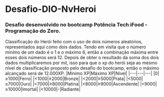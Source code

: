 # Desafio-DIO-NvHeroi
### Desafio desenvolvido no bootcamp Potência Tech iFood - Programação do Zero.
Classificação do Herói feito com o uso de dois números aleatórios, representados aqui como dois dados. Tendo em visita que o número minímo de um dado é o 1 e o máximo 6, então a combinação máxima entre esses dois números será 12. Depois de obter o resultado da soma dos dois dados multiplicaremos por mil, isso para que o xp do herói seja ao mesmo nível de classificação proposto pelo desafio do bootcamp, então o máximo alcançado será de 12.000XP.
|Minímo XP|Máximo XP|Nível|
 |---|---|---|
|0|≥1000|Ferro|
|<1000|≥2000|Bronze|
|<2000|≥5000|Prata|
|<5000|≥7000|Ouro|
|<7000|≥8000|Platina|
|<8000|≥9000|Ascendente|
|<9000|≥10000|Imortal|
|<10000|-|Radiante|
 
